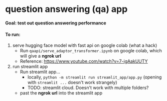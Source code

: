 # question answering (qa) app
**Goal: test out question answering performance**
#### To run:
1. serve hugging face model with fast api on google colab (what a hack)
    * Run `qaapi/serve_adaptor_transformer.ipynb` on google colab, which will give a **ngrok url**
    * Reference: https://www.youtube.com/watch?v=7-igAakUUTY
2. run streamlit app
    * Run streamlit app...
        * locally, `python -m streamlit run streamlit_app/app.py` (opening with `streamlit ...` doesn't work strangely)
        * TODO: streamlit cloud.  Doesn't work with multiple folders?
    * past the **ngrok url** into the streamlit app 